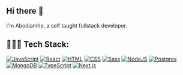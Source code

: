 ## Hi there 👋
I'm Abodiamhe, a self taught fullstack developer.

## 🧑🏾‍💻 Tech Stack:
[![JavaScript](https://img.shields.io/badge/JavaScript-F7DF1E?logo=javascript&logoColor=000)](#) [![React](https://img.shields.io/badge/React-%2320232a.svg?logo=react&logoColor=%2361DAFB)](#) [![HTML](https://img.shields.io/badge/HTML-%23E34F26.svg?logo=html5&logoColor=white)](#) [![CSS](https://img.shields.io/badge/CSS-1572B6?logo=css3&logoColor=fff)](#) [![Sass](https://img.shields.io/badge/Sass-C69?logo=sass&logoColor=fff)](#) [![NodeJS](https://img.shields.io/badge/Node.js-6DA55F?logo=node.js&logoColor=white)](#) [![Postgres](https://img.shields.io/badge/Postgres-%23316192.svg?logo=postgresql&logoColor=white)](#) [![MongoDB](https://img.shields.io/badge/MongoDB-%234ea94b.svg?logo=mongodb&logoColor=white)](#) [![TypeScript](https://img.shields.io/badge/TypeScript-3178C6?logo=typescript&logoColor=fff)](#) [![Next.js](https://img.shields.io/badge/Next.js-black?logo=next.js&logoColor=white)](#)
<!--
**abodiamhe/abodiamhe** is a ✨ _special_ ✨ repository because its `README.md` (this file) appears on your GitHub profile.

Here are some ideas to get you started:

- 🔭 I’m currently working on ...
- 🌱 I’m currently learning ...
- 👯 I’m looking to collaborate on ...
- 🤔 I’m looking for help with ...
- 💬 Ask me about ...
- 📫 How to reach me: ...
- 😄 Pronouns: ...
- ⚡ Fun fact: ...
-->
